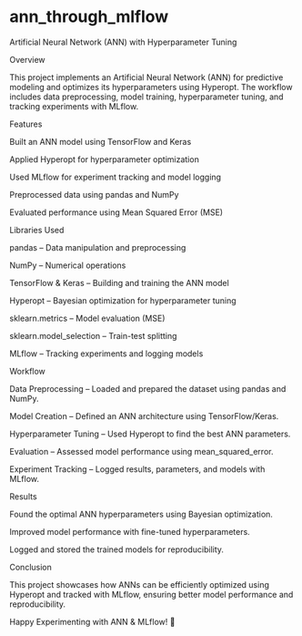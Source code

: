 # ann_through_mlflow

Artificial Neural Network (ANN) with Hyperparameter Tuning

Overview

This project implements an Artificial Neural Network (ANN) for predictive modeling and optimizes its hyperparameters using Hyperopt. The workflow includes data preprocessing, model training, hyperparameter tuning, and tracking experiments with MLflow.

Features

Built an ANN model using TensorFlow and Keras

Applied Hyperopt for hyperparameter optimization

Used MLflow for experiment tracking and model logging

Preprocessed data using pandas and NumPy

Evaluated performance using Mean Squared Error (MSE)

Libraries Used

pandas – Data manipulation and preprocessing

NumPy – Numerical operations

TensorFlow & Keras – Building and training the ANN model

Hyperopt – Bayesian optimization for hyperparameter tuning

sklearn.metrics – Model evaluation (MSE)

sklearn.model_selection – Train-test splitting

MLflow – Tracking experiments and logging models

Workflow

Data Preprocessing – Loaded and prepared the dataset using pandas and NumPy.

Model Creation – Defined an ANN architecture using TensorFlow/Keras.

Hyperparameter Tuning – Used Hyperopt to find the best ANN parameters.

Evaluation – Assessed model performance using mean_squared_error.

Experiment Tracking – Logged results, parameters, and models with MLflow.

Results

Found the optimal ANN hyperparameters using Bayesian optimization.

Improved model performance with fine-tuned hyperparameters.

Logged and stored the trained models for reproducibility.

Conclusion

This project showcases how ANNs can be efficiently optimized using Hyperopt and tracked with MLflow, ensuring better model performance and reproducibility.

Happy Experimenting with ANN & MLflow! 🚀

